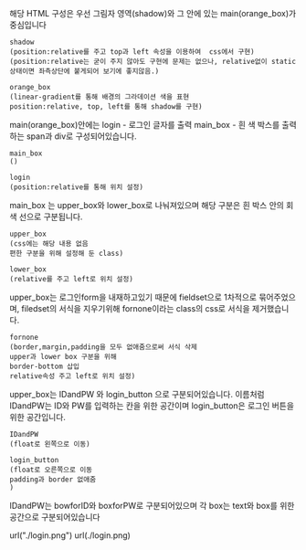 해당 HTML 구성은
우선 그림자 영역(shadow)와 그 안에 있는 main(orange_box)가 중심입니다

    shadow
    (position:relative를 주고 top과 left 속성을 이용하여  css에서 구현)
    (position:relative는 굳이 주지 않아도 구현에 문제는 없으나, relative없이 static상태이면 좌측상단에 붙게되어 보기에 좋지않음.)

    orange_box
    (linear-gradient를 통해 배경의 그라데이션 색을 표현
    position:relative, top, left를 통해 shadow를 구현)


main(orange_box)안에는
login - 로그인 글자를 출력
main_box - 흰 색 박스를 출력
하는 span과 div로 구성되어있습니다.

    main_box
    ()
    
    login
    (position:relative를 통해 위치 설정)


main_box 는
upper_box와 lower_box로 나눠져있으며
해당 구분은 흰 박스 안의 회색 선으로 구분됩니다.

    upper_box
    (css에는 해당 내용 없음
    편한 구분을 위해 설정해 둔 class)

    lower_box
    (relative를 주고 left로 위치 설정)


upper_box는 로그인form을 내재하고있기 때문에
fieldset으로 1차적으로 묶어주었으며,
filedset의 서식을 지우기위해 fornone이라는 class의 css로 서식을 제거했습니다.

    fornone
    (border,margin,padding을 모두 없애줌으로써 서식 삭제
    upper과 lower box 구분을 위해
    border-bottom 삽입
    relative속성 주고 left로 위치 설정)


upper_box는 IDandPW 와 login_button 으로 구분되어있습니다.
이름처럼 IDandPW는 ID와 PW를 입력하는 칸을 위한 공간이며
login_button은 로그인 버튼을 위한 공간입니다.

    IDandPW
    (float로 왼쪽으로 이동)

    login_button
    (float로 오른쪽으로 이동
    padding과 border 없애줌
    )

IDandPW는 bowforID와 boxforPW로 구분되어있으며
각 box는 text와 box를 위한 공간으로 구분되어있습니다

url("./login.png")
url(./login.png)